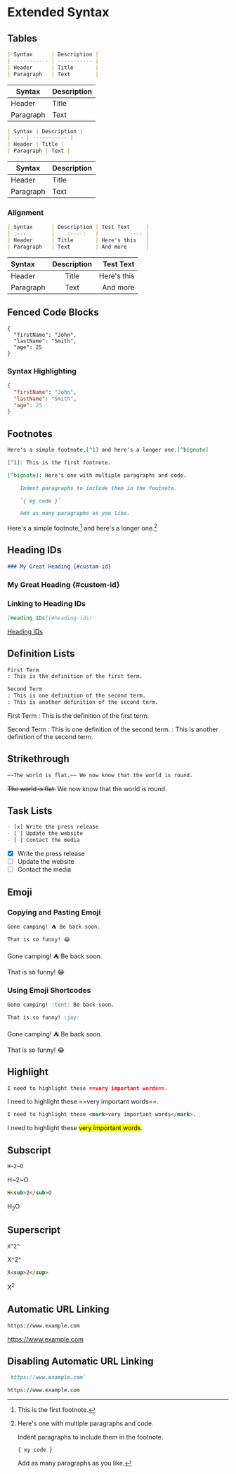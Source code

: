 # Extended Syntax

## Tables

```markdown
| Syntax      | Description |
| ----------- | ----------- |
| Header      | Title       |
| Paragraph   | Text        |
```

| Syntax      | Description |
| ----------- | ----------- |
| Header      | Title       |
| Paragraph   | Text        |

```markdown
| Syntax | Description |
| --- | ----------- |
| Header | Title |
| Paragraph | Text |
```

| Syntax | Description |
| --- | ----------- |
| Header | Title |
| Paragraph | Text |

### Alignment

```markdown
| Syntax      | Description | Test Text     |
| :---        |    :----:   |          ---: |
| Header      | Title       | Here's this   |
| Paragraph   | Text        | And more      |
```

| Syntax      | Description | Test Text     |
| :---        |    :----:   |          ---: |
| Header      | Title       | Here's this   |
| Paragraph   | Text        | And more      |

## Fenced Code Blocks

```
{
  "firstName": "John",
  "lastName": "Smith",
  "age": 25
}
```

### Syntax Highlighting

```json
{
  "firstName": "John",
  "lastName": "Smith",
  "age": 25
}
```

## Footnotes

```markdown
Here's a simple footnote,[^1] and here's a longer one.[^bignote]

[^1]: This is the first footnote.

[^bignote]: Here's one with multiple paragraphs and code.

    Indent paragraphs to include them in the footnote.

    `{ my code }`

    Add as many paragraphs as you like.
```

Here's a simple footnote,[^1] and here's a longer one.[^bignote]

[^1]: This is the first footnote.

[^bignote]: Here's one with multiple paragraphs and code.

    Indent paragraphs to include them in the footnote.

    `{ my code }`

    Add as many paragraphs as you like.


## Heading IDs

```markdown
### My Great Heading {#custom-id}
```

### My Great Heading {#custom-id}

### Linking to Heading IDs

```markdown
[Heading IDs](#heading-ids)
```

[Heading IDs](#heading-ids)

## Definition Lists

```markdown
First Term
: This is the definition of the first term.

Second Term
: This is one definition of the second term.
: This is another definition of the second term.
```

First Term
: This is the definition of the first term.

Second Term
: This is one definition of the second term.
: This is another definition of the second term.

## Strikethrough

```markdown
~~The world is flat.~~ We now know that the world is round.
```

~~The world is flat.~~ We now know that the world is round.

## Task Lists

```markdown
- [x] Write the press release
- [ ] Update the website
- [ ] Contact the media
```

- [x] Write the press release
- [ ] Update the website
- [ ] Contact the media

## Emoji

### Copying and Pasting Emoji

```markdown
Gone camping! ⛺ Be back soon.

That is so funny! 😂
```

Gone camping! ⛺ Be back soon.

That is so funny! 😂

### Using Emoji Shortcodes

```markdown
Gone camping! :tent: Be back soon.

That is so funny! :joy:
```

Gone camping! :tent: Be back soon.

That is so funny! :joy:

## Highlight

```markdown
I need to highlight these ==very important words==.
```

I need to highlight these ==very important words==.

```markdown
I need to highlight these <mark>very important words</mark>.
```

I need to highlight these <mark>very important words</mark>.

## Subscript

```markdown
H~2~O
```

H~2~O

```markdown
H<sub>2</sub>O
```

H<sub>2</sub>O

## Superscript

```markdown
X^2^
```

X^2^

```markdown
X<sup>2</sup>
```

X<sup>2</sup>

## Automatic URL Linking

```markdown
https://www.example.com
```

https://www.example.com

## Disabling Automatic URL Linking

```markdown
`https://www.example.com`
```

`https://www.example.com`

